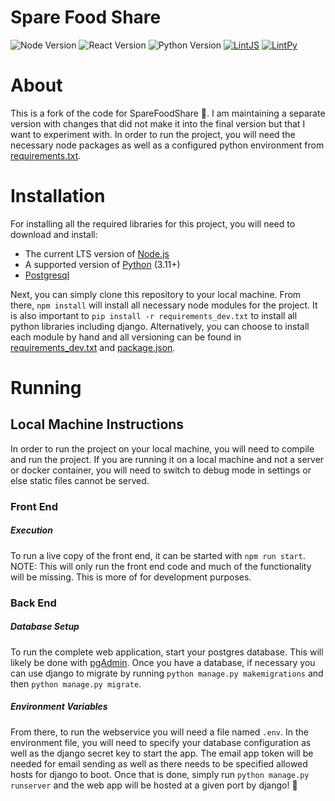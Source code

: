 # Spare Food Share
![Node Version](https://img.shields.io/badge/Node.js-18.14.1LTS_|_19.6.1-informational?style=flat&logo=node.js&logoColor=white&color=11BB11)
![React Version](https://img.shields.io/github/package-json/dependency-version/joshua-crews/SpareFoodShare/react?logo=react)
![Python Version](https://img.shields.io/badge/Python_Version-3.11-informational?style=flat&logo=python&logoColor=white&color=11BB11)
[![LintJS](https://github.com/joshua-crews/SpareFoodShare/actions/workflows/lintJS.yml/badge.svg)](https://github.com/404-N0tFound/SpareFoodShare/actions/workflows/lintJS.yml)
[![LintPy](https://github.com/joshua-crews/SpareFoodShare/actions/workflows/lintPy.yml/badge.svg)](https://github.com/404-N0tFound/SpareFoodShare/actions/workflows/lintPy.yml)

# About
This is a fork of the code for SpareFoodShare :carrot:. I am maintaining a separate version with changes that did not make it into the final version but that I want to experiment with. In order to run the project, you will need the necessary node packages as well as a configured python environment from [requirements.txt](requirements.txt).

# Installation
For installing all the required libraries for this project, you will need to download and install:
- The current LTS version of [Node.js](https://nodejs.org/)
- A supported version of [Python](https://www.python.org/downloads/) (3.11+)
- [Postgresql](https://www.postgresql.org/)

Next, you can simply clone this repository to your local machine. From there, `npm install` will install all necessary node modules for the project.
It is also important to `pip install -r requirements_dev.txt` to install all python libraries including django.
Alternatively, you can choose to install each module by hand and all versioning can be found in [requirements_dev.txt](requirements_dev.txt) and [package.json](package.json).

# Running
## Local Machine Instructions
In order to run the project on your local machine, you will need to compile and run the project. If you are running it on a local machine and not a server or docker container, you will need to switch to debug mode in settings or else static files cannot be served.
### Front End
##### Execution
To run a live copy of the front end, it can be started with `npm run start`.
NOTE: This will only run the front end code and much of the functionality will be missing.
This is more of for development purposes.
### Back End
##### Database Setup
To run the complete web application, start your postgres database.
This will likely be done with [pgAdmin](https://www.pgadmin.org/docs/pgadmin4/6.18/getting_started.html).
Once you have a database, if necessary you can use django to migrate by running `python manage.py makemigrations` and then `python manage.py migrate`.
##### Environment Variables
From there, to run the webservice you will need a file named `.env`.
In the environment file, you will need to specify your database configuration as well as the django secret key to start the app.
The email app token will be needed for email sending as well as there needs to be specified allowed hosts for django to boot.
Once that is done, simply run `python manage.py runserver` and the web app will be hosted at a given port by django! :tada:
